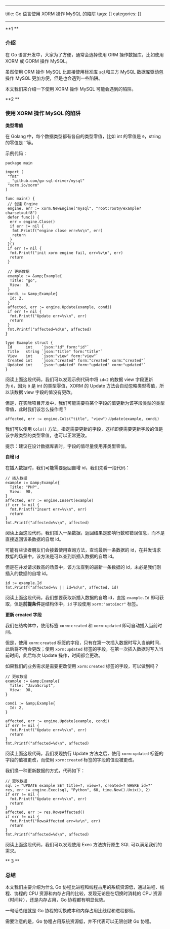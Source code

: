 
--- 
title:  Go 语言使用 XORM 操作 MySQL 的陷阱 
tags: []
categories: [] 

---
**1 **

### 介绍



在 Go 语言开发中，大家为了方便，通常会选择使用 ORM 操作数据库，比如使用 XORM 或 GORM 操作 MySQL。

虽然使用 ORM 操作 MySQL 比直接使用标准库 `sql`和三方 MySQL 数据库驱动包操作 MySQL 更加方便，但是也会遇到一些陷阱。

本文我们来介绍一下使用 XORM 操作 MySQL 可能会遇到的陷阱。

**2 **

### 使用 XORM 操作 MySQL 的陷阱

**类型零值**

在 Golang 中，每个数据类型都有各自的类型零值，比如 int 的零值是 `0`，string 的零值是 ''等。

示例代码：

```
package main

import (
 "fmt"
 _ "github.com/go-sql-driver/mysql"
 "xorm.io/xorm"
)

func main() {
 // 创建 Engine
 engine, err := xorm.NewEngine("mysql", "root:root@/example?charset=utf8")
 defer func() {
  err = engine.Close()
  if err != nil {
   fmt.Printf("engine close err=%v\n", err)
   return
  }
 }()
 if err != nil {
  fmt.Printf("init xorm engine fail, err=%v\n", err)
  return
 }

 // 更新数据
 example := &amp;Example{
  Title: "go",
  View:  0,
 }
 condi := &amp;Example{
  Id: 2,
 }
 affected, err := engine.Update(example, condi)
 if err != nil {
  fmt.Printf("Update err=%v\n", err)
  return
 }
 fmt.Printf("affected=%d\n", affected)
}

type Example struct {
 Id      int    `json:"id" form:"id"`
 Title   string `json:"title" form:"title"`
 View    int    `json:"view" form:"view"`
 Created int    `json:"created" form:"created" xorm:"created"`
 Updated int    `json:"updated" form:"updated" xorm:"updated"`
}

```

阅读上面这段代码，我们可以发现示例代码中将 `id=2` 的数据 view 字段更新为 `0`，因为 `0` 是 int 的类型零值，XORM 的 Update 方法会自动忽略类型零值，所以该数据 view 字段的值没有更改。

但是，在实际项目开发中，我们可能需要将某个字段的值更新为该字段类型的类型零值，此时我们该怎么操作呢？

```
affected, err := engine.Cols("title", "view").Update(example, condi)

```

我们可以使用 `Cols()` 方法，指定需要更新的字段，这样即便需要更新字段的值是该字段类型的类型零值，也可以正常更改。

>  
 提示：建议在设计数据库表时，字段的值尽量使用非类型零值。 


**自增 id**

在插入数据时，我们可能需要返回自增 id，我们先看一段代码：

```
// 插入数据
example := &amp;Example{
  Title: "PHP",
  View:  90,
}
affected, err := engine.Insert(example)
if err != nil {
  fmt.Printf("Insert err=%v\n", err)
  return
}
fmt.Printf("affected=%v\n", affected)

```

阅读上面这段代码，我们插入一条数据，返回结果是影响行数和错误信息，而不是直接返回该条数据的自增 id。

可能有些读者朋友们会接着使用查询方法，查询最新一条数据的 id，在并发请求数低的场景中，该方法是可以查到新插入数据的自增 id。

但是在并发请求数高的场景中，该方法查到的最新一条数据的 id，未必是我们刚插入的数据的自增 id。

```
id := example.Id
fmt.Printf("affected=%v || id=%d\n", affected, id)

```

阅读上面这段代码，我们想要获取新插入数据的自增 id，直接 `example.Id` 即可获取，但是**前提条件**是结构体中，`id` 字段使用 `xorm:"autoincr"` 标签。

**更新 created 字段**

我们在结构体中，使用标签 `xorm:created` 和 `xorm:updated` 即可自动插入当前时间。

但是，使用 `xorm:created` 标签的字段，只有在第一次插入数据时写入当前时间，此后将不再会更改；使用 `xorm:updated` 标签的字段，在第一次插入数据时写入当前时间，此后每次 Update 操作，时间都会更改。

如果我们的业务需求是需要更改使用 `xorm:created` 标签的字段，可以做到吗？

```
// 更改数据
example := &amp;Example{
  Title: "JavaScript",
  View:  98,
}

condi := &amp;Example{
  Id: 2,
}

affected, err := engine.Update(example, condi)
if err != nil {
  fmt.Printf("Update err=%v\n", err)
  return
}
fmt.Printf("affected=%d\n", affected)

```

阅读上面这段代码，我们发现执行 Update 方法之后，使用 `xorm:updated` 标签的字段的值被更改，而使用 `xorm:created` 标签的字段的值没被更改。

我们换一种更新数据的方式，代码如下：

```
// 更改数据
sql := "UPDATE example SET title=?, view=?, created=? WHERE id=?"
res, err := engine.Exec(sql, "Python", 60, time.Now().Unix(), 2)
if err != nil {
  fmt.Printf("Update err=%v\n", err)
  return
}
affected, err := res.RowsAffected()
if err != nil {
  fmt.Printf("RowsAffected err=%v\n", err)
  return
}
fmt.Printf("affected=%d\n", affected)

```

阅读上面这段代码，我们可以发现使用 Exec 方法执行原生 SQL 可以满足我们的需求。

** 3 **

### 总结

本文我们主要介绍为什么 Go 协程比进程和线程占用的系统资源低，通过进程、线程、协程的 CPU 资源和内存占用的比较，发现无论是在切换时消耗的 CPU 资源（时间片），还是内存占用，Go 协程都有明显优势。

一句话总结就是 Go 协程的切换成本和内存占用比线程和进程都低。

需要注意的是，Go 协程占用系统资源低，并不代表可以无限创建 Go 协程。
